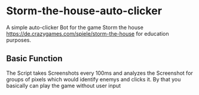 # Storm-the-house-auto-clicker

A simple auto-clicker Bot for the game Storm the house https://de.crazygames.com/spiele/storm-the-house for education purposes.

## Basic Function
The Script takes Screenshots every 100ms and analyzes the Screenshot for groups of pixels which would identify enemys and clicks it. By that you basically can play the game without user input
